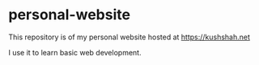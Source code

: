 # personal-website

This repository is of my personal website hosted at https://kushshah.net 

I use it to learn basic web development.

